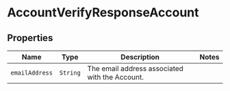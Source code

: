

# AccountVerifyResponseAccount



## Properties

Name | Type | Description | Notes
------------ | ------------- | ------------- | -------------
| `emailAddress` | ```String``` |  The email address associated with the Account.  |  |




